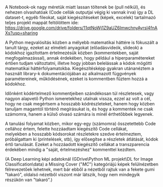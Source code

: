 A Notebook-ok nagy méretük miatt lassan töltenek be (pull nélkül), és nehezen olvashatóak (Code cellák outputjai végig ki vannak írva)
így a DL dataset-t, egyéb fileokat, saját kiegészítéseket (képek, excelek) tartalmazó teljes projekt mappát feltölöttem ide:
https://drive.google.com/drive/folders/11qtNoWj1Z9aUZ6ImwchnyAyrsl4fnAXs?usp=sharing

A Python megvalósítás közben a mélyebb matematikai háttére is fókuszált a tanult tárgy, ezeket az elméleti anyagokat (előadásvideók, slideok)
a kódokhoz igazítottam értelmezésük közben (kommentekben, saját megfogalmazással), annak érdekében,
hogy például a hiperparamétereket értően tudjam változtatni, illetve hogy jobban belelássak a kódok mögötti matematikai háttérfolyamatokba.
Kiegészítésképp gyakran utánanéztem a használt library-k dokumentációjában az alkalmazott függvények paramétereinek, működésének, 
ezeket is kommentben fűztem hozzá a kódokhoz.

Időnként kódértelmező kommentjeiben szándékosan túl részletesek, vagy nagyon alapvető Python ismeretekhez utalnak vissza,
ezzel az volt a cél, hogy ne csak megértsem a hosszabb kódrészleteket, hanem hogy közben tanuljam magamtól történő megírásukat is,
és hogy a kommentek ne csak számomra, hanem a külső olvasó számára is minél érthetőbbek legyenek.

A tanulási folyamat közben, mikor egy-egy (számomra) összetettebb Code cellához értem, felette hozzáadtam kiegészítő Code cellákat,  
melyekben a hosszabb kódsorokat részletekre szedve értelmeztem, próbálgattam ki (printelések, stb), így elősegítse a részletek átlátását, 
kódok értő tanulását.
Ezeket a hozzáadott kiegészítő cellákat a transzparencia érdekében mindig a "saját, értelmezéshez" kommenttel kezdtem.

(A Deep Learning képi adatoknál (GDrive\Python ML projekt\DL for Image Classification\data) a Missing Cover ("_MC_") kategóriájú képek felülnézetben 
félrevezetőek lehetnek, mert bár ebből a nézetből rajtuk van a fekete gumi "takaró", oldalsó nézetből viszont már látszik, hogy nem mindegyik részükön van "takaró".)
